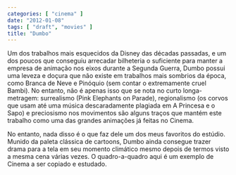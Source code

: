 ```yaml
---
categories: [ "cinema" ]
date: "2012-01-08"
tags: [ "draft", "movies" ]
title: "Dumbo"
---
```

Um dos trabalhos mais esquecidos da Disney das décadas passadas, e um dos poucos que conseguiu arrecadar bilheteria o suficiente para manter a empresa de animação nos eixos durante a Segunda Guerra, Dumbo possui uma leveza e doçura que não existe em trabalhos mais sombrios da época, como Branca de Neve e Pinóquio (sem contar o extremamente cruel Bambi). No entanto, não é apenas isso que se nota no curto longa-metragem: surrealismo (Pink Elephants on Parade), regionalismo (os corvos que usam até uma música descaradamente plagiada em A Princesa e o Sapo) e preciosismo nos movimentos são alguns traços que mantém este trabalho como uma das grandes animações já feitas no Cinema.

No entanto, nada disso é o que faz dele um dos meus favoritos do estúdio. Munido da paleta clássica de cartoons, Dumbo ainda consegue trazer drama para a tela em seu momento climático mesmo depois de termos visto a mesma cena várias vezes. O quadro-a-quadro aqui é um exemplo de Cinema a ser copiado e estudado.
